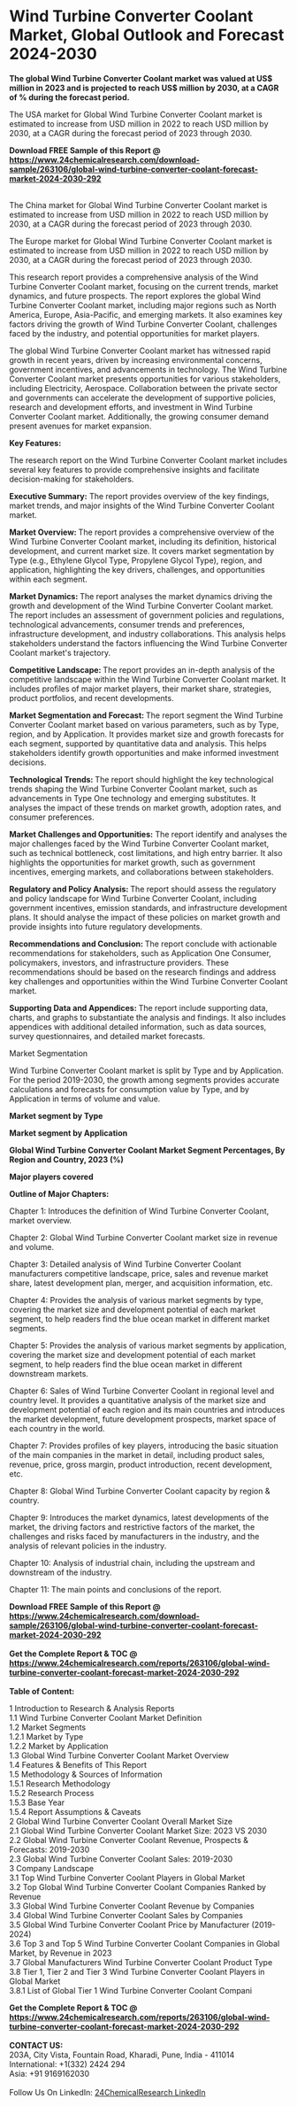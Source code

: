<h1>Wind Turbine Converter Coolant Market, Global Outlook and Forecast 2024-2030</h1><p><strong>The global Wind Turbine Converter Coolant market was valued at US$ million in 2023 and is projected to reach US$ million by 2030, at a CAGR of % during the forecast period.</strong></p><p>
</p><p>The USA market for Global Wind Turbine Converter Coolant market is estimated to increase from USD million in 2022 to reach USD million by 2030, at a CAGR during the forecast period of 2023 through 2030.</p><div><b>Download FREE Sample of this Report @ 
            <a href="https://www.24chemicalresearch.com/download-sample/263106/global-wind-turbine-converter-coolant-forecast-market-2024-2030-292">
            https://www.24chemicalresearch.com/download-sample/263106/global-wind-turbine-converter-coolant-forecast-market-2024-2030-292</a></b></div><br><p>
</p><p>The China market for Global Wind Turbine Converter Coolant market is estimated to increase from USD million in 2022 to reach USD million by 2030, at a CAGR during the forecast period of 2023 through 2030.</p><p>
</p><p>The Europe market for Global Wind Turbine Converter Coolant market is estimated to increase from USD million in 2022 to reach USD million by 2030, at a CAGR during the forecast period of 2023 through 2030.</p><p>
</p><p>This research report provides a comprehensive analysis of the Wind Turbine Converter Coolant market, focusing on the current trends, market dynamics, and future prospects. The report explores the global Wind Turbine Converter Coolant market, including major regions such as North America, Europe, Asia-Pacific, and emerging markets. It also examines key factors driving the growth of Wind Turbine Converter Coolant, challenges faced by the industry, and potential opportunities for market players.</p><p>
The global Wind Turbine Converter Coolant market has witnessed rapid growth in recent years, driven by increasing environmental concerns, government incentives, and advancements in technology. The Wind Turbine Converter Coolant market presents opportunities for various stakeholders, including Electricity, Aerospace. Collaboration between the private sector and governments can accelerate the development of supportive policies, research and development efforts, and investment in Wind Turbine Converter Coolant market. Additionally, the growing consumer demand present avenues for market expansion.</p><p>
<strong>Key Features:</strong></p><p>
The research report on the Wind Turbine Converter Coolant market includes several key features to provide comprehensive insights and facilitate decision-making for stakeholders.</p><p>
<strong>Executive Summary:</strong> The report provides overview of the key findings, market trends, and major insights of the Wind Turbine Converter Coolant market.</p><p>
<strong>Market Overview: </strong>The report provides a comprehensive overview of the Wind Turbine Converter Coolant market, including its definition, historical development, and current market size. It covers market segmentation by Type (e.g., Ethylene Glycol Type, Propylene Glycol Type), region, and application, highlighting the key drivers, challenges, and opportunities within each segment.</p><p>
<strong>Market Dynamics: </strong>The report analyses the market dynamics driving the growth and development of the Wind Turbine Converter Coolant market. The report includes an assessment of government policies and regulations, technological advancements, consumer trends and preferences, infrastructure development, and industry collaborations. This analysis helps stakeholders understand the factors influencing the Wind Turbine Converter Coolant market's trajectory.</p><p>
<strong>Competitive Landscape: </strong>The report provides an in-depth analysis of the competitive landscape within the Wind Turbine Converter Coolant market. It includes profiles of major market players, their market share, strategies, product portfolios, and recent developments.</p><p>
<strong>Market Segmentation and Forecast: </strong>The report segment the Wind Turbine Converter Coolant market based on various parameters, such as by Type, region, and by Application. It provides market size and growth forecasts for each segment, supported by quantitative data and analysis. This helps stakeholders identify growth opportunities and make informed investment decisions.</p><p>
<strong>Technological Trends: </strong>The report should highlight the key technological trends shaping the Wind Turbine Converter Coolant market, such as advancements in Type One technology and emerging substitutes. It analyses the impact of these trends on market growth, adoption rates, and consumer preferences.</p><p>
<strong>Market Challenges and Opportunities:</strong> The report identify and analyses the major challenges faced by the Wind Turbine Converter Coolant market, such as technical bottleneck, cost limitations, and high entry barrier. It also highlights the opportunities for market growth, such as government incentives, emerging markets, and collaborations between stakeholders.</p><p>
<strong>Regulatory and Policy Analysis: </strong>The report should assess the regulatory and policy landscape for Wind Turbine Converter Coolant, including government incentives, emission standards, and infrastructure development plans. It should analyse the impact of these policies on market growth and provide insights into future regulatory developments.</p><p>
<strong>Recommendations and Conclusion: </strong>The report conclude with actionable recommendations for stakeholders, such as Application One Consumer, policymakers, investors, and infrastructure providers. These recommendations should be based on the research findings and address key challenges and opportunities within the Wind Turbine Converter Coolant market.</p><p>
<strong>Supporting Data and Appendices: </strong>The report include supporting data, charts, and graphs to substantiate the analysis and findings. It also includes appendices with additional detailed information, such as data sources, survey questionnaires, and detailed market forecasts.</p><p>
Market Segmentation</p><p>
Wind Turbine Converter Coolant market is split by Type and by Application. For the period 2019-2030, the growth among segments provides accurate calculations and forecasts for consumption value by Type, and by Application in terms of volume and value.</p><p>
<strong>Market segment by Type</strong></p><p>
</p><p>
</p><p><strong>Market segment by Application</strong></p><p>
</p><p>
</p><p><strong>Global Wind Turbine Converter Coolant Market Segment Percentages, By Region and Country, 2023 (%)</strong></p><p>
</p><p>
</p><p></p><p>
</p><p><strong>Major players covered</strong></p><p>
</p><p>
</p><p><strong>Outline of Major Chapters:</strong></p><p>
Chapter 1: Introduces the definition of Wind Turbine Converter Coolant, market overview.</p><p>
Chapter 2: Global Wind Turbine Converter Coolant market size in revenue and volume.</p><p>
Chapter 3: Detailed analysis of Wind Turbine Converter Coolant manufacturers competitive landscape, price, sales and revenue market share, latest development plan, merger, and acquisition information, etc.</p><p>
Chapter 4: Provides the analysis of various market segments by type, covering the market size and development potential of each market segment, to help readers find the blue ocean market in different market segments.</p><p>
Chapter 5: Provides the analysis of various market segments by application, covering the market size and development potential of each market segment, to help readers find the blue ocean market in different downstream markets.</p><p>
Chapter 6: Sales of Wind Turbine Converter Coolant in regional level and country level. It provides a quantitative analysis of the market size and development potential of each region and its main countries and introduces the market development, future development prospects, market space of each country in the world.</p><p>
Chapter 7: Provides profiles of key players, introducing the basic situation of the main companies in the market in detail, including product sales, revenue, price, gross margin, product introduction, recent development, etc.</p><p>
Chapter 8: Global Wind Turbine Converter Coolant capacity by region &amp; country.</p><p>
Chapter 9: Introduces the market dynamics, latest developments of the market, the driving factors and restrictive factors of the market, the challenges and risks faced by manufacturers in the industry, and the analysis of relevant policies in the industry.</p><p>
Chapter 10: Analysis of industrial chain, including the upstream and downstream of the industry.</p><p>
Chapter 11: The main points and conclusions of the report.</p><div><b>Download FREE Sample of this Report @ 
            <a href="https://www.24chemicalresearch.com/download-sample/263106/global-wind-turbine-converter-coolant-forecast-market-2024-2030-292">
            https://www.24chemicalresearch.com/download-sample/263106/global-wind-turbine-converter-coolant-forecast-market-2024-2030-292</a></b></div><br><div><b>Get the Complete Report & TOC @ 
            <a href="https://www.24chemicalresearch.com/reports/263106/global-wind-turbine-converter-coolant-forecast-market-2024-2030-292">
            https://www.24chemicalresearch.com/reports/263106/global-wind-turbine-converter-coolant-forecast-market-2024-2030-292</a></b></div><br>
            <b>Table of Content:</b><p>1 Introduction to Research & Analysis Reports<br />
    1.1 Wind Turbine Converter Coolant Market Definition<br />
    1.2 Market Segments<br />
        1.2.1 Market by Type<br />
        1.2.2 Market by Application<br />
    1.3 Global Wind Turbine Converter Coolant Market Overview<br />
    1.4 Features & Benefits of This Report<br />
    1.5 Methodology & Sources of Information<br />
        1.5.1 Research Methodology<br />
        1.5.2 Research Process<br />
        1.5.3 Base Year<br />
        1.5.4 Report Assumptions & Caveats<br />
2 Global Wind Turbine Converter Coolant Overall Market Size<br />
    2.1 Global Wind Turbine Converter Coolant Market Size: 2023 VS 2030<br />
    2.2 Global Wind Turbine Converter Coolant Revenue, Prospects & Forecasts: 2019-2030<br />
    2.3 Global Wind Turbine Converter Coolant Sales: 2019-2030<br />
3 Company Landscape<br />
    3.1 Top Wind Turbine Converter Coolant Players in Global Market<br />
    3.2 Top Global Wind Turbine Converter Coolant Companies Ranked by Revenue<br />
    3.3 Global Wind Turbine Converter Coolant Revenue by Companies<br />
    3.4 Global Wind Turbine Converter Coolant Sales by Companies<br />
    3.5 Global Wind Turbine Converter Coolant Price by Manufacturer (2019-2024)<br />
    3.6 Top 3 and Top 5 Wind Turbine Converter Coolant Companies in Global Market, by Revenue in 2023<br />
    3.7 Global Manufacturers Wind Turbine Converter Coolant Product Type<br />
    3.8 Tier 1, Tier 2 and Tier 3 Wind Turbine Converter Coolant Players in Global Market<br />
        3.8.1 List of Global Tier 1 Wind Turbine Converter Coolant Compani</p><div><b>Get the Complete Report & TOC @ 
            <a href="https://www.24chemicalresearch.com/reports/263106/global-wind-turbine-converter-coolant-forecast-market-2024-2030-292">
            https://www.24chemicalresearch.com/reports/263106/global-wind-turbine-converter-coolant-forecast-market-2024-2030-292</a></b></div><br><b>CONTACT US:</b><br>
            203A, City Vista, Fountain Road, Kharadi, Pune, India - 411014<br>
            International: +1(332) 2424 294<br>
            Asia: +91 9169162030 <br><br>
            Follow Us On LinkedIn: <a href="https://www.linkedin.com/company/24chemicalresearch/">24ChemicalResearch LinkedIn</a>
